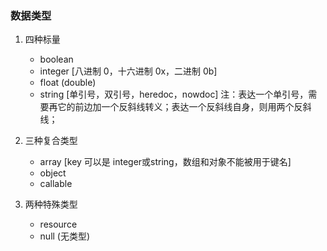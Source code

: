 ### 数据类型

1. 四种标量
   - boolean
   - integer [八进制 0，十六进制 0x，二进制 0b]
   - float (double)
   - string [单引号，双引号，heredoc，nowdoc]
     注：表达一个单引号，需要再它的前边加一个反斜线转义；表达一个反斜线自身，则用两个反斜线；

2. 三种复合类型
	- array [key 可以是 integer或string，数组和对象不能被用于键名]
	- object 
	- callable

3. 两种特殊类型
  
    - resource
	- null (无类型)



